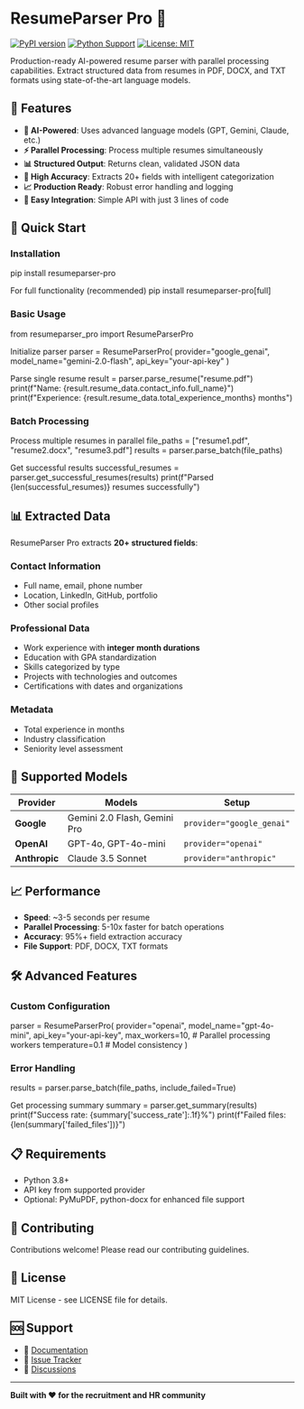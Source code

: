 # ResumeParser Pro 🚀

[![PyPI version](https://badge.fury.io/py/resumeparser-pro.svg)](https://badge.fury.io/py/resumeparser-pro)
[![Python Support](https://img.shields.io/pypi/pyversions/resumeparser-pro.svg)](https://pypi.org/project/resumeparser-pro/)
[![License: MIT](https://img.shields.io/badge/License-MIT-yellow.svg)](https://opensource.org/licenses/MIT)

Production-ready AI-powered resume parser with parallel processing capabilities. Extract structured data from resumes in PDF, DOCX, and TXT formats using state-of-the-art language models.

## 🌟 Features

- **🤖 AI-Powered**: Uses advanced language models (GPT, Gemini, Claude, etc.)
- **⚡ Parallel Processing**: Process multiple resumes simultaneously
- **📊 Structured Output**: Returns clean, validated JSON data
- **🎯 High Accuracy**: Extracts 20+ fields with intelligent categorization
- **📈 Production Ready**: Robust error handling and logging
- **🔌 Easy Integration**: Simple API with just 3 lines of code

## 🚀 Quick Start

### Installation
pip install resumeparser-pro

For full functionality (recommended)
pip install resumeparser-pro[full]


### Basic Usage
from resumeparser_pro import ResumeParserPro

Initialize parser
parser = ResumeParserPro(
provider="google_genai",
model_name="gemini-2.0-flash",
api_key="your-api-key"
)

Parse single resume
result = parser.parse_resume("resume.pdf")
print(f"Name: {result.resume_data.contact_info.full_name}")
print(f"Experience: {result.resume_data.total_experience_months} months")



### Batch Processing

Process multiple resumes in parallel
file_paths = ["resume1.pdf", "resume2.docx", "resume3.pdf"]
results = parser.parse_batch(file_paths)

Get successful results
successful_resumes = parser.get_successful_resumes(results)
print(f"Parsed {len(successful_resumes)} resumes successfully")


## 📊 Extracted Data

ResumeParser Pro extracts **20+ structured fields**:

### Contact Information
- Full name, email, phone number
- Location, LinkedIn, GitHub, portfolio
- Other social profiles

### Professional Data
- Work experience with **integer month durations**
- Education with GPA standardization
- Skills categorized by type
- Projects with technologies and outcomes
- Certifications with dates and organizations

### Metadata
- Total experience in months
- Industry classification
- Seniority level assessment

## 🎯 Supported Models

| Provider | Models | Setup |
|----------|--------|-------|
| **Google** | Gemini 2.0 Flash, Gemini Pro | `provider="google_genai"` |
| **OpenAI** | GPT-4o, GPT-4o-mini | `provider="openai"` |
| **Anthropic** | Claude 3.5 Sonnet | `provider="anthropic"` |

## 📈 Performance

- **Speed**: ~3-5 seconds per resume
- **Parallel Processing**: 5-10x faster for batch operations
- **Accuracy**: 95%+ field extraction accuracy
- **File Support**: PDF, DOCX, TXT formats

## 🛠️ Advanced Features

### Custom Configuration

parser = ResumeParserPro(
provider="openai",
model_name="gpt-4o-mini",
api_key="your-api-key",
max_workers=10, # Parallel processing workers
temperature=0.1 # Model consistency
)


### Error Handling

results = parser.parse_batch(file_paths, include_failed=True)

Get processing summary
summary = parser.get_summary(results)
print(f"Success rate: {summary['success_rate']:.1f}%")
print(f"Failed files: {len(summary['failed_files'])}")


## 📋 Requirements

- Python 3.8+
- API key from supported provider
- Optional: PyMuPDF, python-docx for enhanced file support

## 🤝 Contributing

Contributions welcome! Please read our contributing guidelines.

## 📄 License

MIT License - see LICENSE file for details.

## 🆘 Support

- 📖 [Documentation](https://github.com/yourusername/resumeparser-pro/docs)
- 🐛 [Issue Tracker](https://github.com/yourusername/resumeparser-pro/issues)
- 💬 [Discussions](https://github.com/yourusername/resumeparser-pro/discussions)

---

**Built with ❤️ for the recruitment and HR community**
